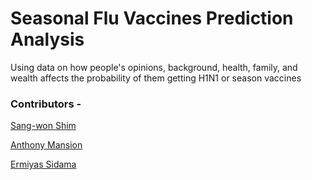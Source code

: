 # Seasonal Flu Vaccines Prediction Analysis

Using data on how people's opinions, background, health, family, and wealth affects the probability of them getting H1N1 or season vaccines

### Contributors -

[Sang-won Shim](https://github.com/sangwon224)

[Anthony Mansion](https://github.com/MansionAnthony)

[Ermiyas Sidama](https://github.com/ermiyas-sidama)
